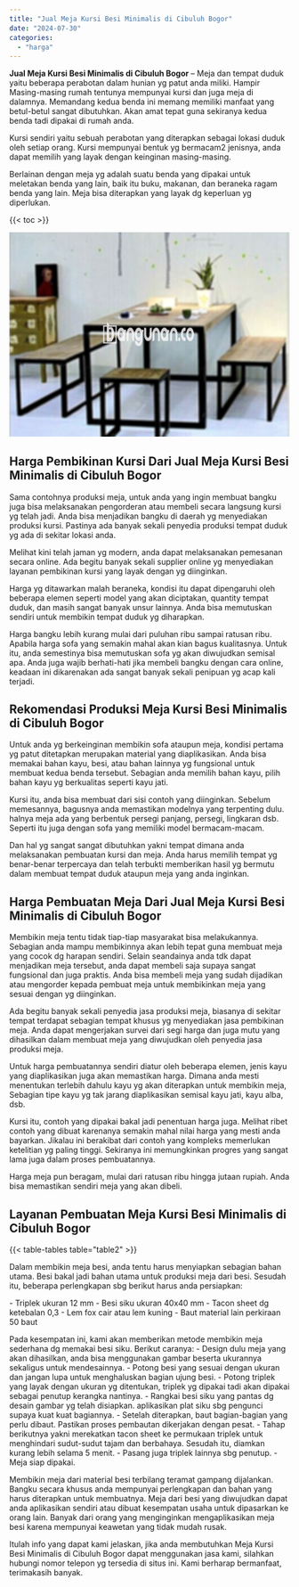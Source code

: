 ```yaml
---
title: "Jual Meja Kursi Besi Minimalis di Cibuluh Bogor"
date: "2024-07-30"
categories: 
  - "harga"
---
```


**Jual Meja Kursi Besi Minimalis di Cibuluh Bogor** – Meja dan tempat duduk yaitu beberapa perabotan dalam hunian yg patut anda miliki. Hampir Masing-masing rumah tentunya mempunyai kursi dan juga meja di dalamnya. Memandang kedua benda ini memang memiliki manfaat yang betul-betul sangat dibutuhkan. Akan amat tepat guna sekiranya kedua benda tadi dipakai di rumah anda.

Kursi sendiri yaitu sebuah perabotan yang diterapkan sebagai lokasi duduk oleh setiap orang. Kursi mempunyai bentuk yg bermacam2 jenisnya, anda dapat memilih yang layak dengan keinginan masing-masing.

Berlainan dengan meja yg adalah suatu benda yang dipakai untuk meletakan benda yang lain, baik itu buku, makanan, dan beraneka ragam benda yang lain. Meja bisa diterapkan yang layak dg keperluan yg diperlukan.

{{< toc >}}

![Jual Meja Kursi Besi Minimalis di Cibuluh Bogor](/images/jual-meja-besi-murah14.png)

## Harga Pembikinan Kursi Dari Jual Meja Kursi Besi Minimalis di Cibuluh Bogor

Sama contohnya produksi meja, untuk anda yang ingin membuat bangku juga bisa melaksanakan pengorderan atau membeli secara langsung kursi yg telah jadi. Anda bisa menjadikan bangku di daerah yg menyediakan produksi kursi. Pastinya ada banyak sekali penyedia produksi tempat duduk yg ada di sekitar lokasi anda.

Melihat kini telah jaman yg modern, anda dapat melaksanakan pemesanan secara online. Ada begitu banyak sekali supplier online yg menyediakan layanan pembikinan kursi yang layak dengan yg diinginkan.

Harga yg ditawarkan malah beraneka, kondisi itu dapat dipengaruhi oleh beberapa elemen seperti model yang akan diciptakan, quantity tempat duduk, dan masih sangat banyak unsur lainnya. Anda bisa memutuskan sendiri untuk membikin tempat duduk yg diharapkan.

Harga bangku lebih kurang mulai dari puluhan ribu sampai ratusan ribu. Apabila harga sofa yang semakin mahal akan kian bagus kualitasnya. Untuk itu, anda semestinya bisa memutuskan sofa yg akan diwujudkan semisal apa. Anda juga wajib berhati-hati jika membeli bangku dengan cara online, keadaan ini dikarenakan ada sangat banyak sekali penipuan yg acap kali terjadi.

## Rekomendasi Produksi Meja Kursi Besi Minimalis di Cibuluh Bogor

Untuk anda yg berkeinginan membikin sofa ataupun meja, kondisi pertama yg patut ditetapkan merupakan material yang diaplikasikan. Anda bisa memakai bahan kayu, besi, atau bahan lainnya yg fungsional untuk membuat kedua benda tersebut. Sebagian anda memilih bahan kayu, pilih bahan kayu yg berkualitas seperti kayu jati.

Kursi itu, anda bisa membuat dari sisi contoh yang diinginkan. Sebelum memesannya, bagusnya anda memastikan modelnya yang terpenting dulu. halnya meja ada yang berbentuk persegi panjang, persegi, lingkaran dsb. Seperti itu juga dengan sofa yang memiliki model bermacam-macam.

Dan hal yg sangat sangat dibutuhkan yakni tempat dimana anda melaksanakan pembuatan kursi dan meja. Anda harus memilih tempat yg benar-benar terpercaya dan telah terbukti memberikan hasil yg bermutu dalam membuat tempat duduk ataupun meja yang anda inginkan.

## Harga Pembuatan Meja Dari Jual Meja Kursi Besi Minimalis di Cibuluh Bogor

Membikin meja tentu tidak tiap-tiap masyarakat bisa melakukannya. Sebagian anda mampu membikinnya akan lebih tepat guna membuat meja yang cocok dg harapan sendiri. Selain seandainya anda tdk dapat menjadikan meja tersebut, anda dapat membeli saja supaya sangat fungsional dan juga praktis. Anda bisa membeli meja yang sudah dijadikan atau mengorder kepada pembuat meja untuk membikinkan meja yang sesuai dengan yg diinginkan.

Ada begitu banyak sekali penyedia jasa produksi meja, biasanya di sekitar tempat terdapat sebagian tempat khusus yg menyediakan jasa pembikinan meja. Anda dapat mengerjakan survei dari segi harga dan juga mutu yang dihasilkan dalam membuat meja yang diwujudkan oleh penyedia jasa produksi meja.

Untuk harga pembuatannya sendiri diatur oleh beberapa elemen, jenis kayu yang diaplikasikan juga akan memastikan harga. Dimana anda mesti menentukan terlebih dahulu kayu yg akan diterapkan untuk membikin meja, Sebagian tipe kayu yg tak jarang diaplikasikan semisal kayu jati, kayu alba, dsb.

Kursi itu, contoh yang dipakai bakal jadi penentuan harga juga. Melihat ribet contoh yang dibuat karenanya semakin mahal nilai harga yang mesti anda bayarkan. Jikalau ini berakibat dari contoh yang kompleks memerlukan ketelitian yg paling tinggi. Sekiranya ini memungkinkan progres yang sangat lama juga dalam proses pembuatannya.

Harga meja pun beragam, mulai dari ratusan ribu hingga jutaan rupiah. Anda bisa memastikan sendiri meja yang akan dibeli.

## Layanan Pembuatan Meja Kursi Besi Minimalis di Cibuluh Bogor

{{< table-tables table="table2" >}}

Dalam membikin meja besi, anda tentu harus menyiapkan sebagian bahan utama. Besi bakal jadi bahan utama untuk produksi meja dari besi. Sesudah itu, beberapa perlengkapan sbg berikut harus anda persiapkan:

\- Triplek ukuran 12 mm - Besi siku ukuran 40x40 mm - Tacon sheet dg ketebalan 0,3 - Lem fox cair atau lem kuning - Baut material lain perkiraan 50 baut

Pada kesempatan ini, kami akan memberikan metode membikin meja sederhana dg memakai besi siku. Berikut caranya: - Design dulu meja yang akan dihasilkan, anda bisa menggunakan gambar beserta ukurannya sekaligus untuk mendesainnya. - Potong besi yang sesuai dengan ukuran dan jangan lupa untuk menghaluskan bagian ujung besi. - Potong triplek yang layak dengan ukuran yg ditentukan, triplek yg dipakai tadi akan dipakai sebagai penutup kerangka nantinya. - Rangkai besi siku yang pantas dg desain gambar yg telah disiapkan. aplikasikan plat siku sbg pengunci supaya kuat kuat bagiannya. - Setelah diterapkan, baut bagian-bagian yang perlu dibaut. Pastikan proses pembautan dikerjakan dengan pesat. - Tahap berikutnya yakni merekatkan tacon sheet ke permukaan triplek untuk menghindari sudut-sudut tajam dan berbahaya. Sesudah itu, diamkan kurang lebih selama 5 menit. - Pasang juga triplek lainnya sbg penutup. - Meja siap dipakai.

Membikin meja dari material besi terbilang teramat gampang dijalankan. Bangku secara khusus anda mempunyai perlengkapan dan bahan yang harus diterapkan untuk membuatnya. Meja dari besi yang diwujudkan dapat anda aplikasikan sendiri atau dibuat kesempatan usaha untuk dipasarkan ke orang lain. Banyak dari orang yang menginginkan mengaplikasikan meja besi karena mempunyai keawetan yang tidak mudah rusak.

Itulah info yang dapat kami jelaskan, jika anda membutuhkan Meja Kursi Besi Minimalis di Cibuluh Bogor dapat menggunakan jasa kami, silahkan hubungi nomor telepon yg tersedia di situs ini. Kami berharap bermanfaat, terimakasih banyak.
